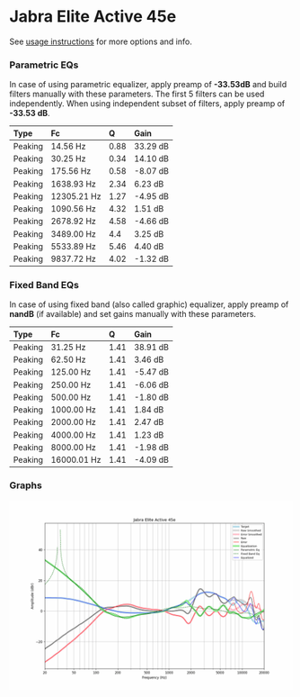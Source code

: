 # Jabra Elite Active 45e
See [usage instructions](https://github.com/jaakkopasanen/AutoEq#usage) for more options and info.

### Parametric EQs
In case of using parametric equalizer, apply preamp of **-33.53dB** and build filters manually
with these parameters. The first 5 filters can be used independently.
When using independent subset of filters, apply preamp of **-33.53 dB**.

| Type    | Fc          |    Q | Gain     |
|:--------|:------------|:-----|:---------|
| Peaking | 14.56 Hz    | 0.88 | 33.29 dB |
| Peaking | 30.25 Hz    | 0.34 | 14.10 dB |
| Peaking | 175.56 Hz   | 0.58 | -8.07 dB |
| Peaking | 1638.93 Hz  | 2.34 | 6.23 dB  |
| Peaking | 12305.21 Hz | 1.27 | -4.95 dB |
| Peaking | 1090.56 Hz  | 4.32 | 1.51 dB  |
| Peaking | 2678.92 Hz  | 4.58 | -4.66 dB |
| Peaking | 3489.00 Hz  | 4.4  | 3.25 dB  |
| Peaking | 5533.89 Hz  | 5.46 | 4.40 dB  |
| Peaking | 9837.72 Hz  | 4.02 | -1.32 dB |

### Fixed Band EQs
In case of using fixed band (also called graphic) equalizer, apply preamp of **nandB**
(if available) and set gains manually with these parameters.

| Type    | Fc          |    Q | Gain     |
|:--------|:------------|:-----|:---------|
| Peaking | 31.25 Hz    | 1.41 | 38.91 dB |
| Peaking | 62.50 Hz    | 1.41 | 3.46 dB  |
| Peaking | 125.00 Hz   | 1.41 | -5.47 dB |
| Peaking | 250.00 Hz   | 1.41 | -6.06 dB |
| Peaking | 500.00 Hz   | 1.41 | -1.80 dB |
| Peaking | 1000.00 Hz  | 1.41 | 1.84 dB  |
| Peaking | 2000.00 Hz  | 1.41 | 2.47 dB  |
| Peaking | 4000.00 Hz  | 1.41 | 1.23 dB  |
| Peaking | 8000.00 Hz  | 1.41 | -1.98 dB |
| Peaking | 16000.01 Hz | 1.41 | -4.09 dB |

### Graphs
![](./Jabra%20Elite%20Active%2045e.png)